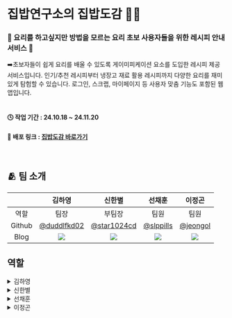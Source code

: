 <h1>집밥연구소의 집밥도감 📖🍳</h1>

### 💫 요리를 하고싶지만 방법을 모르는 요리 초보 사용자들을 위한 레시피 안내 서비스 💫<br/>
<div> ➡️초보자들이 쉽게 요리를 배울 수 있도록 게이미피케이션 요소를 도입한 레시피 제공 서비스입니다. 인기/추천 레시피부터 냉장고 재료 활용 레시피까지 다양한 요리를 재미있게 탐험할 수 있습니다. 로그인, 스크랩, 마이페이지 등 사용자 맞춤 기능도 포함된 웹앱입니다.</div> <br/>

#### 🕓 작업 기간 : 24.10.18 ~ 24.11.20
#### 🔗 배포 링크 : [집밥도감 바로가기](https://zipbob-dex.vercel.app/)
<br/>

## 🫂 팀 소개

| | 김하영 | 신한별 | 선채훈 | 이정곤 |
| :-------------: | :-------------: | :-------------: | :-------------: | :-------------: |
| 역할 | 팀장 | 부팀장 | 팀원 | 팀원 |
| Github | <a href=https://github.com/duddlfkd02> @duddlfkd02 </a> | <a href=https://github.com/star1024cd> @star1024cd </a> | <a href=https://github.com/slppills> @slppills </a> | <a href=https://github.com/jeongol> @jeongol </a> |
| Blog | <a href=https://velog.io/@duddlfkd02> <img src="https://img.shields.io/badge/Velog-20C997?style=for-the-badge&logo=Velog&logoColor=white&link=https://velog.io/@rooftop7788"> </a> | <a href=https://velog.io/@star1024> <img src="https://img.shields.io/badge/Velog-20C997?style=for-the-badge&logo=Velog&logoColor=white&link=https://velog.io/@hbeom00"> </a> | <a href=https://velog.io/@slppills> <img src="https://img.shields.io/badge/Velog-20C997?style=for-the-badge&logo=Velog&logoColor=white&link=https://velog.io/@slppills"> </a> | <a href=https://velog.io/@jgoncode/posts> <img src="https://img.shields.io/badge/Velog-20C997?style=for-the-badge&logo=Velog&logoColor=white&link=https://velog.io/@rooftop7788"> </a> |

## 역할
<details>
<summary>김하영</summary>
 
 - 마이페이지, 스크랩 페이지
   - 자신이 쓴 글이나 댓글을 달았던 레시피 확인
   - 레시피를 스크랩버튼을 눌러 저장할 수 있음
</details>

<details>
<summary>신한별</summary>
 
 - 레시피 작성 페이지, 상세페이지, 좋아요 기능 
   - 레시피 작성 페이지에서 자신만의 레시피를 등록할 수 있음
   - 상세페이지에서 레시피 상세 내용과 댓글을 확인/등록할 수 있음
</details>

<details>
<summary>선채훈</summary>
 
 - 로그인/회원가입 페이지, 메인페이지
   - supabase를 이용한 소셜로그인, 일반로그인 기능
   - 메인페이지(헤더, 푸터) 제작
</details>

<details>
<summary>이정곤</summary>
 
 - 검색바 컴포넌트, 냉장고 탐험 페이지
   - 레시피 메뉴나 재료 검색 기능
   - 있는 재료와 없는 재료를 검색해서 레시피 찾기 기능
</details>
